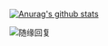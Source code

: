 [![Anurag's github stats](https://github-readme-stats.vercel.app/api?username=lamster2018)](https://github.com/anuraghazra/github-readme-stats)

![随缘回复](https://upload-images.jianshu.io/upload_images/2554175-e0a226a866b2772d.png?imageMogr2/auto-orient/strip%7CimageView2/2/w/1240)
